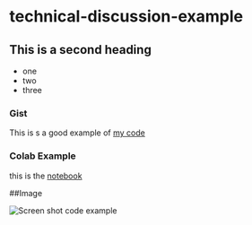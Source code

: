 # technical-discussion-example


## This is a second heading

* one
* two
* three

### Gist

This is s a good example of [my code](https://gist.github.com/memoros77/13a83024d4dcbb827b176844b12866d9)


### Colab Example

this is the [notebook](https://github.com/memoros77/technical-discussion-example/blob/main/technical_docs.ipynb)

##Image

![Screen  shot code example](https://user-images.githubusercontent.com/4850655/213881752-c7bbb36d-b19d-40e7-bf2d-b19e6a587c3d.png) 
